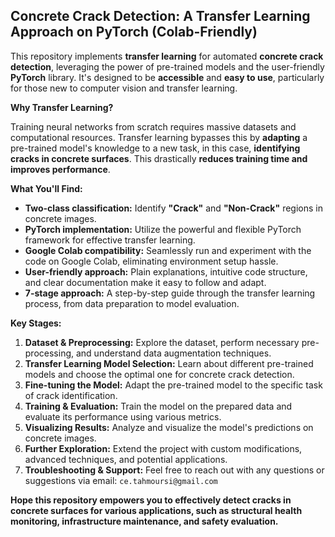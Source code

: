 ## Concrete Crack Detection: A Transfer Learning Approach on PyTorch (Colab-Friendly) ️

This repository implements **transfer learning** for automated **concrete crack detection**, leveraging the power of pre-trained models and the user-friendly **PyTorch** library. It's designed to be **accessible** and **easy to use**, particularly for those new to computer vision and transfer learning.

**Why Transfer Learning?**

Training neural networks from scratch requires massive datasets and computational resources. Transfer learning bypasses this by **adapting** a pre-trained model's knowledge to a new task, in this case, **identifying cracks in concrete surfaces**. This drastically **reduces training time and improves performance**.

**What You'll Find:**

* **Two-class classification:** Identify **"Crack"** and **"Non-Crack"** regions in concrete images.
* **PyTorch implementation:** Utilize the powerful and flexible PyTorch framework for effective transfer learning.
* **Google Colab compatibility:** Seamlessly run and experiment with the code on Google Colab, eliminating environment setup hassle.
* **User-friendly approach:** Plain explanations, intuitive code structure, and clear documentation make it easy to follow and adapt.
* **7-stage approach:** A step-by-step guide through the transfer learning process, from data preparation to model evaluation.


**Key Stages:**

1. **Dataset & Preprocessing:** Explore the dataset, perform necessary pre-processing, and understand data augmentation techniques.
2. **Transfer Learning Model Selection:** Learn about different pre-trained models and choose the optimal one for concrete crack detection.
3. **Fine-tuning the Model:** Adapt the pre-trained model to the specific task of crack identification.
4. **Training & Evaluation:** Train the model on the prepared data and evaluate its performance using various metrics.
5. **Visualizing Results:** Analyze and visualize the model's predictions on concrete images.
6. **Further Exploration:** Extend the project with custom modifications, advanced techniques, and potential applications.
7. **Troubleshooting & Support:** Feel free to reach out with any questions or suggestions via email: `ce.tahmoursi@gmail.com`

**Hope this repository empowers you to effectively detect cracks in concrete surfaces for various applications, such as structural health monitoring, infrastructure maintenance, and safety evaluation.**


